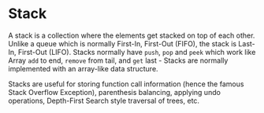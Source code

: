 # Stack

A stack is a collection where the elements get stacked on top of each other. Unlike a queue which is normally 
First-In, First-Out (FIFO), the stack is Last-In, First-Out (LIFO). Stacks normally have `push`, `pop` and `peek`
which work like Array `add` to end, `remove` from tail, and `get` last - Stacks are normally implemented with an 
array-like data structure.

Stacks are useful for storing function call information (hence the famous Stack Overflow Exception), parenthesis balancing, applying
undo operations, Depth-First Search style traversal of trees, etc.